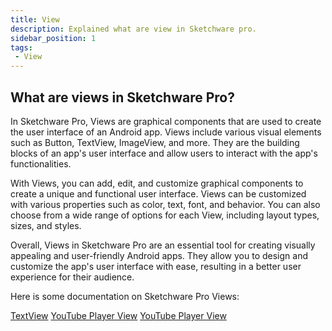 ```yaml
---
title: View
description: Explained what are view in Sketchware pro.
sidebar_position: 1
tags:
 - View
---
```


## What are views in Sketchware Pro?
In Sketchware Pro, Views are graphical components that are used to create the user interface of an Android app. Views include various visual elements such as Button, TextView, ImageView, and more. They are the building blocks of an app's user interface and allow users to interact with the app's functionalities.

With Views, you can add, edit, and customize graphical components to create a unique and functional user interface. Views can be customized with various properties such as color, text, font, and behavior. You can also choose from a wide range of options for each View, including layout types, sizes, and styles.

Overall, Views in Sketchware Pro are an essential tool for creating visually appealing and user-friendly Android apps. They allow you to design and customize the app's user interface with ease, resulting in a better user experience for their audience.

Here is some documentation on Sketchware Pro Views:

[TextView](TextView)
[YouTube Player View](YouTube)
[YouTube Player View](bottom-navigation)